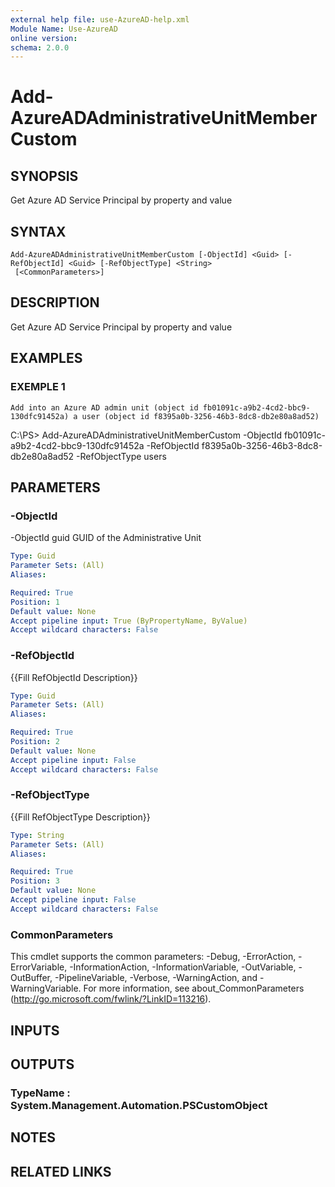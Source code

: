 ```yaml
---
external help file: use-AzureAD-help.xml
Module Name: Use-AzureAD
online version:
schema: 2.0.0
---
```


# Add-AzureADAdministrativeUnitMemberCustom

## SYNOPSIS
Get Azure AD Service Principal by property and value

## SYNTAX

```
Add-AzureADAdministrativeUnitMemberCustom [-ObjectId] <Guid> [-RefObjectId] <Guid> [-RefObjectType] <String>
 [<CommonParameters>]
```

## DESCRIPTION
Get Azure AD Service Principal by property and value

## EXAMPLES

### EXEMPLE 1
```
Add into an Azure AD admin unit (object id fb01091c-a9b2-4cd2-bbc9-130dfc91452a) a user (object id f8395a0b-3256-46b3-8dc8-db2e80a8ad52)
```

C:\PS\> Add-AzureADAdministrativeUnitMemberCustom -ObjectId fb01091c-a9b2-4cd2-bbc9-130dfc91452a -RefObjectId f8395a0b-3256-46b3-8dc8-db2e80a8ad52 -RefObjectType users

## PARAMETERS

### -ObjectId
-ObjectId guid
GUID of the Administrative Unit

```yaml
Type: Guid
Parameter Sets: (All)
Aliases:

Required: True
Position: 1
Default value: None
Accept pipeline input: True (ByPropertyName, ByValue)
Accept wildcard characters: False
```

### -RefObjectId
{{Fill RefObjectId Description}}

```yaml
Type: Guid
Parameter Sets: (All)
Aliases:

Required: True
Position: 2
Default value: None
Accept pipeline input: False
Accept wildcard characters: False
```

### -RefObjectType
{{Fill RefObjectType Description}}

```yaml
Type: String
Parameter Sets: (All)
Aliases:

Required: True
Position: 3
Default value: None
Accept pipeline input: False
Accept wildcard characters: False
```

### CommonParameters
This cmdlet supports the common parameters: -Debug, -ErrorAction, -ErrorVariable, -InformationAction, -InformationVariable, -OutVariable, -OutBuffer, -PipelineVariable, -Verbose, -WarningAction, and -WarningVariable.
For more information, see about_CommonParameters (http://go.microsoft.com/fwlink/?LinkID=113216).

## INPUTS

## OUTPUTS

### TypeName : System.Management.Automation.PSCustomObject
## NOTES

## RELATED LINKS
